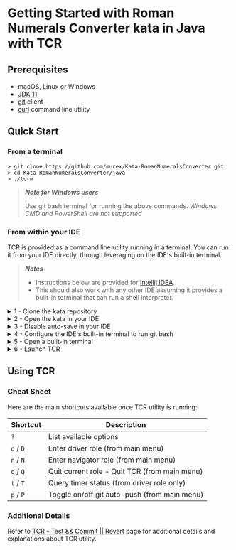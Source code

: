 # Getting Started with Roman Numerals Converter kata in Java with TCR

## Prerequisites

- macOS, Linux or Windows
- [JDK 11](https://www.oracle.com/java/technologies/downloads/#JDK11)
- [git](https://git-scm.com/) client
- [curl](https://curl.se/download.html) command line utility

## Quick Start

### From a terminal

```shell
> git clone https://github.com/murex/Kata-RomanNumeralsConverter.git
> cd Kata-RomanNumeralsConverter/java
> ./tcrw
```

> ***Note for Windows users***
> 
> Use git bash terminal for running the above commands.
> _Windows CMD and PowerShell are not supported_

### From within your IDE

TCR is provided as a command line utility running in a terminal.
You can run it from your IDE directly, through leveraging on the IDE's built-in terminal.

> ***Notes***
> - Instructions below are provided for [Intellij IDEA](https://www.jetbrains.com/idea/).
> - This should also work with any other IDE assuming it provides a built-in terminal that can run a shell interpreter.

<details><summary>1 - Clone the kata repository</summary>

```shell
> git clone https://github.com/murex/Kata-RomanNumeralsConverter.git
```

</details>
<details><summary>2 - Open the kata in your IDE</summary>

Open Intellij IDEA and select:

`File` > `Open` > `Kata-RomanNumeralsConverter` > `java`

</details>
<details><summary>3 - Disable auto-save in your IDE</summary>

TCR is constantly watching the filesystem for changes.
For this reason you need to disable auto-save in your IDE in order for it to behave as expected.

From Intellij IDEA:

`File` > `Settings` > `Appearance & Behavior` > `System Settings`

Under `Autosave` section, uncheck the 2 following options:

- Save files if the IDE is idle for ___ seconds
- Save files when switching to a different application or a built-in terminal

</details>
<details><summary>4 - Configure the IDE's built-in terminal to run git bash</summary>

> ***Windows Only***
>
> Skip this step if you're on macOS or Linux

Intellij IDEA for Windows is usually set up to run PowerShell by default in its built-in terminal.
TCR does not run in PowerShell. 

From Intellij IDEA:

`File` > `Settings` > `Tools` > `Terminal`

Under `Application Settings` section, set the `Shell path:` to `C:\Program Files\Git\bin\bash.exe`

The above path is for a default git installation location. You may need to adjust it in case you have installed git at a
different location.

</details>
<details><summary>5 - Open a built-in terminal</summary>

`View` > `Tool Windows` > `Terminal`

</details>
<details><summary>6 - Launch TCR</summary>

From your IDE's built-in terminal:

```shell
> # Make sure to run tcrw from the kata's java directory
> pwd
(...)/Kata-RomanNumeralsConverter/java
> ./tcrw
```

</details>

## Using TCR

### Cheat Sheet

Here are the main shortcuts available once TCR utility is running:

| Shortcut | Description |
| --- | --- |
| `?` | List available options
| `d` / `D` | Enter driver role (from main menu) |
| `n` / `N` | Enter navigator role (from main menu) |
| `q` / `Q` | Quit current role - Quit TCR (from main menu) |
| `t` / `T` | Query timer status (from driver role only) |
| `p` / `P` | Toggle on/off git auto-push (from main menu) |

### Additional Details

Refer to [TCR - Test && Commit || Revert](../tcr/TCR.md) page
for additional details and explanations about TCR utility.

